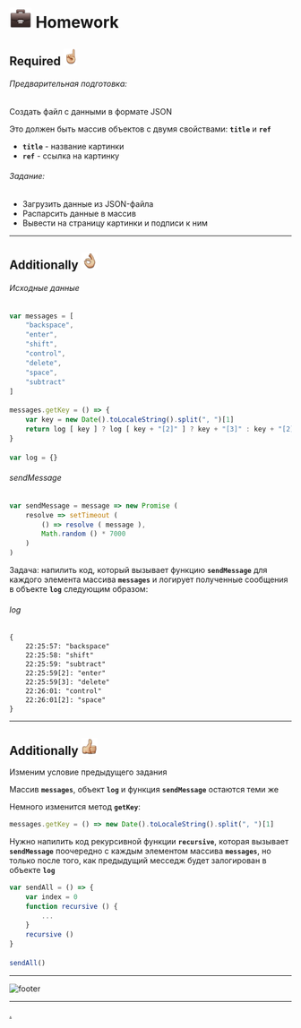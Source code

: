 [footer]: https://github.com/garevna/js-course/raw/master/images/a-level-ico.png?raw=true
[hw-40]: https://raw.githubusercontent.com/garevna/a-level-js-lessons/master/ico/briefcase-40.png
[point-30]: https://raw.githubusercontent.com/garevna/a-level-js-lessons/master/ico/point_up-30.png
[ok-30]: https://raw.githubusercontent.com/garevna/a-level-js-lessons/master/ico/ok-30.png
[super-30]: https://raw.githubusercontent.com/garevna/a-level-js-lessons/master/ico/super-30.png


# ![hw-40] Homework

## Required ![point-30]

###### Предварительная подготовка:

Создать файл с данными в формате JSON

Это должен быть массив объектов с двумя свойствами:  **`title`** и  **`ref`**

* **`title`** - название картинки
* **`ref`** - ссылка на картинку

###### Задание:

* Загрузить данные из JSON-файла
* Распарсить данные в массив
* Вывести на страницу картинки и подписи к ним

______________________________________________________________________________

## Additionally ![ok-30]

###### Исходные данные

```javascript
var messages = [
    "backspace",
    "enter",
    "shift",
    "control",
    "delete",
    "space",
    "subtract"
]

messages.getKey = () => {
    var key = new Date().toLocaleString().split(", ")[1]
    return log [ key ] ? log [ key + "[2]" ] ? key + "[3]" : key + "[2]" : key
}

var log = {}
```

###### sendMessage

```javascript
var sendMessage = message => new Promise (
    resolve => setTimeout (
        () => resolve ( message ),
        Math.random () * 7000
    )
)
```

Задача: напилить код, который вызывает функцию **`sendMessage`** для каждого элемента массива **`messages`** и логирует полученные сообщения в объекте **`log`** следующим образом:

###### log

```
{
    22:25:57: "backspace"
    22:25:58: "shift"
    22:25:59: "subtract"
    22:25:59[2]: "enter"
    22:25:59[3]: "delete"
    22:26:01: "control"
    22:26:01[2]: "space"
}
```

______________________________________________________________________________

## Additionally ![super-30]

Изменим условие предыдущего задания

Массив **`messages`**, объект **`log`** и функция **`sendMessage`** остаются теми же

Немного изменится метод **`getKey`**:

```javascript
messages.getKey = () => new Date().toLocaleString().split(", ")[1]
```

Нужно напилить код рекурсивной функции **`recursive`**, которая вызывает **`sendMessage`** поочередно с каждым элементом массива **`messages`**, но только после того, как предыдущий месседж будет залогирован в объекте **`log`**

```javascript
var sendAll = () => {
    var index = 0
    function recursive () {
        ...
    }
    recursive ()
}

sendAll()
```
______________________________________________________________________________

![footer]

________________________________________________________________
[.](hw-11-answers.md)
